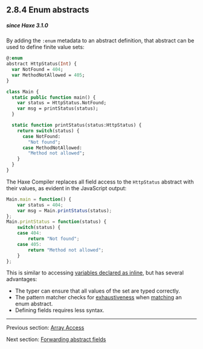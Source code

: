 ## 2.8.4 Enum abstracts

##### since Haxe 3.1.0

By adding the `:enum` metadata to an abstract definition, that abstract can be used to define finite value sets:

```haxe
@:enum
abstract HttpStatus(Int) {
  var NotFound = 404;
  var MethodNotAllowed = 405;
}

class Main {
  static public function main() {
    var status = HttpStatus.NotFound;
    var msg = printStatus(status);
  }

  static function printStatus(status:HttpStatus) {
    return switch(status) {
      case NotFound:
        "Not found";
      case MethodNotAllowed:
        "Method not allowed";
    }
  }
}
```

The Haxe Compiler replaces all field access to the `HttpStatus` abstract with their values, as evident in the JavaScript output:

```js
Main.main = function() {
	var status = 404;
	var msg = Main.printStatus(status);
};
Main.printStatus = function(status) {
	switch(status) {
	case 404:
		return "Not found";
	case 405:
		return "Method not allowed";
	}
};
```

This is similar to accessing [variables declared as inline](class-field-inline.md), but has several advantages:

* The typer can ensure that all values of the set are typed correctly.
* The pattern matcher checks for [exhaustiveness](lf-pattern-matching-exhaustiveness.md) when [matching](lf-pattern-matching.md) an enum abstract.
* Defining fields requires less syntax.

---

Previous section: [Array Access](types-abstract-array-access.md)

Next section: [Forwarding abstract fields](types-abstract-forward.md)